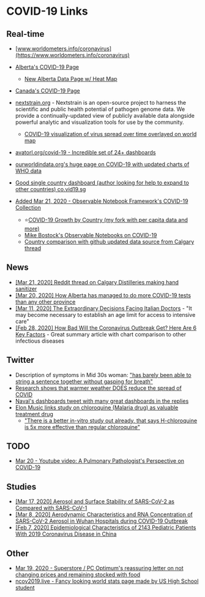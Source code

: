 # COVID-19 Links

## Real-time
- [www.worldometers.info/coronavirus](https://www.worldometers.info/coronavirus)

- [Alberta's COVID-19 Page](https://www.alberta.ca/coronavirus-info-for-albertans.aspx)
  - [New Alberta Data Page w/ Heat Map](https://covid19stats.alberta.ca/)
- [Canada's COVID-19 Page](https://www.canada.ca/en/public-health/services/diseases/coronavirus-disease-covid-19.html)
- [nextstrain.org](https://nextstrain.org) - Nextstrain is an open-source project to harness the scientific and public health potential of pathogen genome data. We provide a continually-updated view of publicly available data alongside powerful analytic and visualization tools for use by the community.
  - [COVID-19 visualization of virus spread over time overlayed on world map](https://nextstrain.org/ncov)
- [avatorl.org/covid-19 - Incredible set of 24+ dashboards](https://avatorl.org/covid-19/)
- [ourworldindata.org's huge page on COVID-19 with updated charts of WHO data](https://ourworldindata.org/coronavirus)
- [Good single country dashboard (author looking for help to expand to other countries) co.vid19.sg](https://co.vid19.sg/)
- [Added Mar 21, 2020 - Observable Notebook Framework's COVID-19 Collection](https://observablehq.com/collection/@observablehq/coronavirus)
  - :star:[COVID-19 Growth by Country (my fork with per capita data and more)](https://observablehq.com/@nickscript0/covid-19-growth-by-country-2-charts)
  - [Mike Bostock's Observable Notebooks on COVID-19](https://observablehq.com/@mbostock)
  - [Country comparison with github updated data source from Calgary thread](https://observablehq.com/@alaycock/covid-19-visualizations)


## News
- [\[Mar 21, 2020\] Reddit thread on Calgary Distilleries making hand sanitizer](https://www.reddit.com/r/Calgary/comments/fmj6dx/shout_out_to_burrwood_annex_raft_city_and_all_the/)
- [\[Mar 20, 2020\] How Alberta has managed to do more COVID-19 tests than any other province](https://www.cbc.ca/news/canada/calgary/alberta-covid-19-tests-more-than-other-provinces-1.5505622)
- [\[Mar 11, 2020\] The Extraordinary Decisions Facing Italian Doctors](https://www.theatlantic.com/ideas/archive/2020/03/who-gets-hospital-bed/607807/) - "It may become necessary to establish an age limit for access to intensive care"
- [\[Feb 28, 2020\] How Bad Will the
Coronavirus Outbreak Get?
Here Are 6 Key Factors](https://www.nytimes.com/interactive/2020/world/asia/china-coronavirus-contain.html) - Great summary article with chart comparison to other infectious diseases

## Twitter
- Description of symptoms in Mid 30s woman: ["has barely been able to string a sentence together without gasping for breath"](https://twitter.com/Narrowthefield/status/1238969032528855041)
- [Research shows that warmer weather DOES reduce the spread of COVID]( https://twitter.com/lymanstoneky/status/1239535302873460736?s=20)
- [Naval's dashboards tweet with many great dashboards in the replies](https://twitter.com/naval/status/1238168820272869376)
- [Elon Music links study on chloroquine (Malaria drug) as valuable treatment drug](https://twitter.com/elonmusk/status/1239650597906898947)
  - ["There is a better in-vitro study out already, that says H-chloroquine is 5x more effective than regular chloroquine"](https://www.ncbi.nlm.nih.gov/pubmed/32150618)

## TODO
- [Mar 20 - Youtube video: A Pulmonary Pathologist's Perspective on COVID-19](https://youtu.be/v2EHsG-C_Rg)

## Studies
- [\[Mar 17, 2020\] Aerosol and Surface Stability of SARS-CoV-2 as Compared with SARS-CoV-1](https://www.nejm.org/doi/full/10.1056/NEJMc2004973)
- [\[Mar 8, 2020\] Aerodynamic Characteristics and RNA Concentration of SARS-CoV-2 Aerosol in Wuhan Hospitals during COVID-19 Outbreak](https://www.biorxiv.org/content/10.1101/2020.03.08.982637v1)
- [\[Feb 7, 2020\] Epidemiological Characteristics of 2143 Pediatric Patients
With 2019 Coronavirus Disease in China](https://pediatrics.aappublications.org/content/pediatrics/early/2020/03/16/peds.2020-0702.full.pdf)

## Other
- [Mar 19, 2020 - Superstore / PC Optimum's reassuring letter on not changing prices and remaining stocked with food](https://s1.q4cdn.com/326961052/files/doc_news/2020/03/C19-V2.pdf)
- [ncov2019.live - Fancy looking world stats page made by US High School student](https://ncov2019.live)
